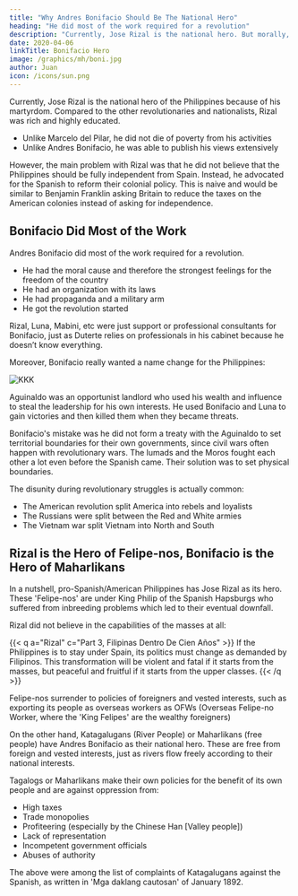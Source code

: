 ```yaml
---
title: "Why Andres Bonifacio Should Be The National Hero"
heading: "He did most of the work required for a revolution"
description: "Currently, Jose Rizal is the national hero. But morally, it would be better for Andres Bonifacio to be the hero."
date: 2020-04-06
linkTitle: Bonifacio Hero
image: /graphics/mh/boni.jpg
author: Juan
icon: /icons/sun.png
---
```



Currently, Jose Rizal is the national hero of the Philippines because of his martyrdom. Compared to the other revolutionaries and nationalists, Rizal was rich and highly educated. 

- Unlike Marcelo del Pilar, he did not die of poverty from his activities
- Unlike Andres Bonifacio, he was able to publish his views extensively 

However, the main problem with Rizal was that he did not believe that the Philippines should be fully independent from Spain. Instead, he advocated for the Spanish to reform their colonial policy. This is naive and would be similar to Benjamin Franklin asking Britain to reduce the taxes on the American colonies instead of asking for independence.   


## Bonifacio Did Most of the Work

Andres Bonifacio did most of the work required for a revolution.

- He had the moral cause and therefore the strongest feelings for the freedom of the country
- He had an organization with its laws
- He had propaganda and a military arm
- He got the revolution started

Rizal, Luna, Mabini, etc were just support or professional consultants for Bonifacio, just as Duterte relies on professionals in his cabinet because he doesn’t know everything.

Moreover, Bonifacio really wanted a name change for the Philippines:

![KKK](/graphics/mh/boni.jpg)


Aguinaldo was an opportunist landlord who used his wealth and influence to steal the leadership for his own interests. He used Bonifacio and Luna to gain victories and then killed them when they became threats.

Bonifacio's mistake was he did not form a treaty with the Aguinaldo to set territorial boundaries for their own governments, since civil wars often happen with revolutionary wars. The lumads and the Moros fought each other a lot even before the Spanish came. Their solution was to set physical boundaries.

The disunity during revolutionary struggles is actually common:
- The American revolution split America into rebels and loyalists
- The Russians were split between the Red and White armies
- The Vietnam war split Vietnam into North and South



## Rizal is the Hero of Felipe-nos, Bonifacio is the Hero of Maharlikans

In a nutshell, pro-Spanish/American Philippines has Jose Rizal as its hero. These 'Felipe-nos' are under King Philip of the Spanish Hapsburgs who suffered from inbreeding problems which led to their eventual downfall.

Rizal did not believe in the capabilities of the masses at all:

{{< q a="Rizal" c="Part 3, Filipinas Dentro De Cien Años" >}}
If the Philippines is to stay under Spain, its politics must change as demanded by Filipinos. This transformation will be violent and fatal if it starts from the masses, but peaceful and fruitful if it starts from the upper classes.
{{< /q >}}


Felipe-nos surrender to policies of foreigners and vested interests, such as exporting its people as overseas workers as OFWs (Overseas Felipe-no Worker, where the 'King Felipes' are the wealthy foreigners)

On the other hand, Katagalugans (River People) or Maharlikans (free people) have Andres Bonifacio as their national hero. These are free from foreign and vested interests, just as rivers flow freely according to their national interests. 

Tagalogs or Maharlikans make their own policies for the benefit of its own people and are against oppression from:
- High taxes
- Trade monopolies
- Profiteering (especially by the Chinese Han [Valley people])
- Lack of representation
- Incompetent government officials
- Abuses of authority

The above were among the list of complaints of Katagalugans against the Spanish, as written in 'Mga daklang cautosan' of January 1892.
